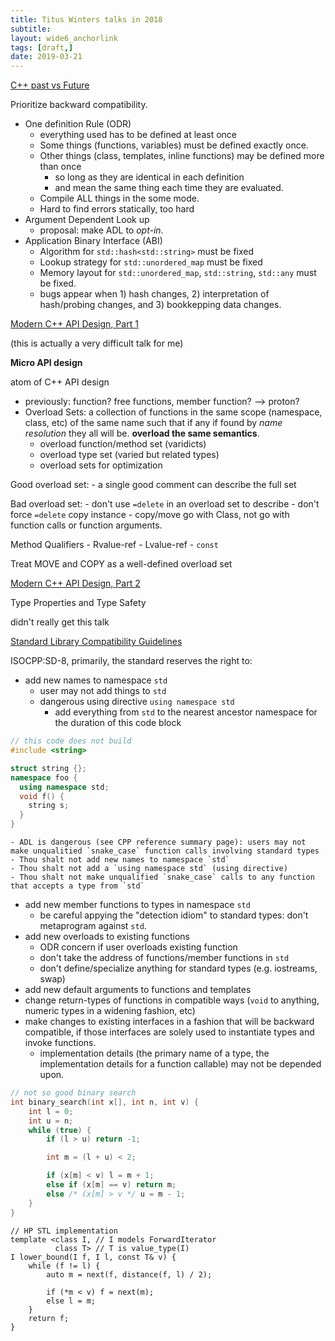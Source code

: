 ```yaml
---
title: Titus Winters talks in 2018
subtitle:
layout: wide6_anchorlink
tags: [draft,]
date: 2019-03-21
---
```


[C++ past vs Future](https://www.youtube.com/watch?v=IY8tHh2LSX4)

Prioritize backward compatibility.

- One definition Rule (ODR)
    - everything used has to be defined at least once
    - Some things (functions, variables)  must be defined exactly once.
    - Other things (class, templates, inline functions) may be defined more than once
        - so long as they are identical in each definition
        - and mean the same thing each time they are evaluated.
    - Compile ALL things in the some mode.
    - Hard to find errors statically, too hard
- Argument Dependent Look up
    - proposal: make ADL to *opt-in*.
- Application Binary Interface (ABI)
    - Algorithm for `std::hash<std::string>` must be fixed
    - Lookup strategy for `std::unordered_map` must be fixed
    - Memory layout for `std::unordered_map`, `std::string`, `std::any` must be fixed.
    - bugs appear when 1) hash changes, 2) interpretation of hash/probing changes, and 3) bookkepping data changes.

[Modern C++ API Design, Part 1](https://www.youtube.com/watch?v=xTdeZ4MxbKo)

(this is actually a very difficult talk for me)

**Micro API design**

atom of C++ API design

- previously: function? free functions, member function? --> proton?
- Overload Sets: a collection of functions in the same scope (namespace, class, etc) of the same name such that if any if found by *name resolution* they all will be. **overload the same semantics**.
    - overload function/method set (varidicts)
    - overload type set (varied but related types)
    - overload sets for optimization

Good overload set:
    - a single good comment can describe the full set

Bad overload set:
    - don't use `=delete` in an overload set to describe
    - don't force `=delete` copy instance
    - copy/move go with Class, not go with function calls or function arguments.

Method Qualifiers
    - Rvalue-ref
    - Lvalue-ref
    - `const`

Treat MOVE and COPY as a well-defined overload set

[Modern C++ API Design, Part 2](https://www.youtube.com/watch?v=tn7oVNrPM8I)

Type Properties and Type Safety

didn't really get this talk

[Standard Library Compatibility Guidelines](https://www.youtube.com/watch?v=BWvSSsKCiAw)

ISOCPP:SD-8, primarily, the standard reserves the right to:

- add new names to namespace `std`
    - user may not add  things to `std`
    - dangerous using directive `using namespace std`
        - add everything from `std` to the nearest ancestor namespace for the duration of this code block

```c++
// this code does not build
#include <string>

struct string {};
namespace foo {
  using namespace std;
  void f() {
    string s;
  }
}
```
    - ADL is dangerous (see CPP reference summary page): users may not make unqualitied `snake_case` function calls involving standard types
    - Thou shalt not add new names to namespace `std`
    - Thou shalt not add a `using namespace std` (using directive)
    - Thou shalt not make unqualified `snake_case` calls to any function that accepts a type from `std`


- add new member functions to types in namespace `std`
    - be careful appying the "detection idiom" to standard types: don't metaprogram against `std`.
- add new overloads to existing functions
    - ODR concern if user overloads existing function
    - don't take the address of functions/member functions in `std`
    - don't define/specialize anything for standard types (e.g. iostreams, swap)
- add new default arguments to functions and templates
- change return-types of functions in compatible ways (`void` to anything, numeric types in a widening fashion, etc)
- make changes to existing interfaces in a fashion that will be backward compatible, if those interfaces are solely used to instantiate types and invoke functions.
    - implementation details (the primary name of a type, the implementation details for a function callable) may not be depended upon.


```c
// not so good binary search
int binary_search(int x[], int n, int v) {
    int l = 0;
    int u = n;
    while (true) {
        if (l > u) return -1;

        int m = (l + u) < 2;

        if (x[m] < v) l = m + 1;
        else if (x[m] == v) return m;
        else /* (x[m] > v */ u = m - 1;
    }
}
```

```
// HP STL implementation
template <class I, // I models ForwardIterator
          class T> // T is value_type(I)
I lower_bound(I f, I l, const T& v) {
    while (f != l) {
        auto m = next(f, distance(f, l) / 2);

        if (*m < v) f = next(m);
        else l = m;
    }
    return f;
}
```
